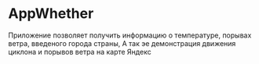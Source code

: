 # AppWhether  
Приложение позволяет получить информацию о температуре, порывах ветра, введеного города страны, А так эе демонстрация движения циклона и порывов ветра на карте Яндекс
